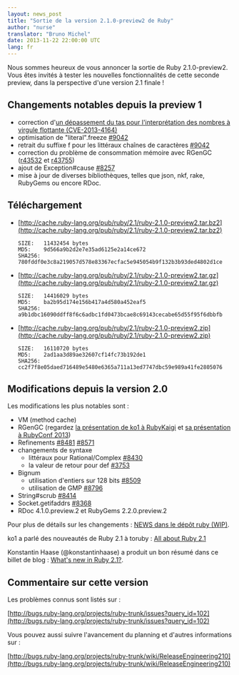 ```yaml
---
layout: news_post
title: "Sortie de la version 2.1.0-preview2 de Ruby"
author: "nurse"
translator: "Bruno Michel"
date: 2013-11-22 22:00:00 UTC
lang: fr
---
```


Nous sommes heureux de vous annoncer la sortie de Ruby 2.1.0-preview2.
Vous êtes invités à tester les nouvelles fonctionnalités de cette seconde
preview, dans la perspective d'une version 2.1 finale !

## Changements notables depuis la preview 1

* correction d'[un dépassement du tas pour l'interprétation des nombres à virgule flottante (CVE-2013-4164)](https://www.ruby-lang.org/fr/news/2013/11/22/heap-overflow-in-floating-point-parsing-cve-2013-4164/)
* optimisation de "literal".freeze [#9042](https://bugs.ruby-lang.org/issues/9042)
* retrait du suffixe f pour les littéraux chaînes de caractères [#9042](https://bugs.ruby-lang.org/issues/9042)
* correction du problème de consommation mémoire avec RGenGC ([r43532](http://svn.ruby-lang.org/cgi-bin/viewvc.cgi?view=rev&revision=43532) et [r43755](http://svn.ruby-lang.org/cgi-bin/viewvc.cgi?view=rev&revision=43755))
* ajout de Exception#cause [#8257](https://bugs.ruby-lang.org/issues/8257)
* mise à jour de diverses bibliothèques, telles que json, nkf, rake, RubyGems ou encore RDoc.

## Téléchargement

* [http://cache.ruby-lang.org/pub/ruby/2.1/ruby-2.1.0-preview2.tar.bz2](http://cache.ruby-lang.org/pub/ruby/2.1/ruby-2.1.0-preview2.tar.bz2)

      SIZE:   11432454 bytes
      MD5:    9d566a9b2d2e7e35ad6125e2a14ce672
      SHA256: 780fddf0e3c8a219057d578e83367ecfac5e945054b9f132b3b93ded4802d1ce

* [http://cache.ruby-lang.org/pub/ruby/2.1/ruby-2.1.0-preview2.tar.gz](http://cache.ruby-lang.org/pub/ruby/2.1/ruby-2.1.0-preview2.tar.gz)

      SIZE:   14416029 bytes
      MD5:    ba2b95d174e156b417a4d580a452eaf5
      SHA256: a9b1dbc16090ddff8f6c6adbc1fd0473bcae8c69143cecabe65d55f95f6dbbfb

* [http://cache.ruby-lang.org/pub/ruby/2.1/ruby-2.1.0-preview2.zip](http://cache.ruby-lang.org/pub/ruby/2.1/ruby-2.1.0-preview2.zip)

      SIZE:   16110720 bytes
      MD5:    2ad1aa3d89ae32607cf14fc73b192de1
      SHA256: cc2f7f8e05daed716489e5480e6365a711a13ed7747dbc59e989a41fe2805076

## Modifications depuis la version 2.0

Les modifications les plus notables sont :

* VM (method cache)
* RGenGC (regardez [la présentation de ko1 à RubyKaigi](http://rubykaigi.org/2013/talk/S73) et [sa présentation à RubyConf 2013](http://www.atdot.net/~ko1/activities/rubyconf2013-ko1_pub.pdf))
* Refinements [#8481](https://bugs.ruby-lang.org/issues/8481) [#8571](https://bugs.ruby-lang.org/issues/8571)
* changements de syntaxe
  * littéraux pour Rational/Complex [#8430](https://bugs.ruby-lang.org/issues/8430)
  * la valeur de retour pour def [#3753](https://bugs.ruby-lang.org/issues/3753)
* Bignum
  * utilisation d'entiers sur 128 bits [#8509](https://bugs.ruby-lang.org/issues/8509)
  * utilisation de GMP [#8796](https://bugs.ruby-lang.org/issues/8796)
* String#scrub [#8414](https://bugs.ruby-lang.org/issues/8414)
* Socket.getifaddrs [#8368](https://bugs.ruby-lang.org/issues/8368)
* RDoc 4.1.0.preview.2 et RubyGems 2.2.0.preview.2

Pour plus de détails sur les changements :
[NEWS dans le dépôt ruby (WIP)](https://github.com/ruby/ruby/blob/v2_1_0_preview2/NEWS).

ko1 a parlé des nouveautés de Ruby 2.1 à toruby : [All about Ruby 2.1](http://www.atdot.net/~ko1/activities/toruby05-ko1.pdf)

Konstantin Haase (@konstantinhaase) a produit un bon résumé dans ce billet de blog : [What's new in Ruby 2.1?](http://rkh.im/ruby-2.1).

## Commentaire sur cette version

Les problèmes connus sont listés sur :

[http://bugs.ruby-lang.org/projects/ruby-trunk/issues?query_id=102](http://bugs.ruby-lang.org/projects/ruby-trunk/issues?query_id=102)

Vous pouvez aussi suivre l'avancement du planning et d'autres informations sur :

[http://bugs.ruby-lang.org/projects/ruby-trunk/wiki/ReleaseEngineering210](http://bugs.ruby-lang.org/projects/ruby-trunk/wiki/ReleaseEngineering210)
